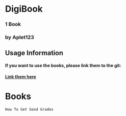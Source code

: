 # DigiBook
### 1 Book
### by Aplet123
## Usage Information
#### If you want to use the **books**, please link them to the git:
#### [Link them here](https://github.com/Aplet123/DigiBook)
# Books
```
How To Get Good Grades
```

